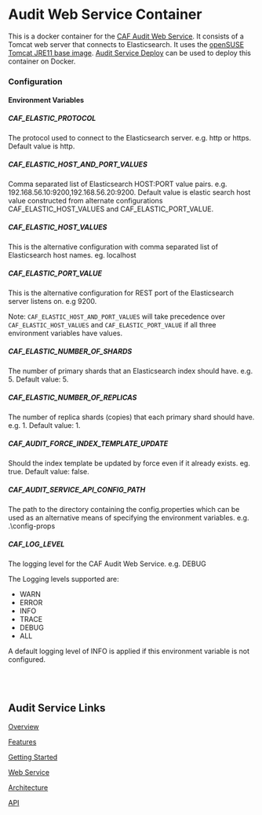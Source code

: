 # Audit Web Service Container

This is a docker container for the [CAF Audit Web Service](https://github.com/CAFAudit/audit-service/tree/develop/caf-audit-service). It consists of a Tomcat web server that connects to Elasticsearch. It uses the [openSUSE Tomcat JRE11 base image](https://github.com/CAFapi/opensuse-tomcat-jre11-image). [Audit Service Deploy](https://github.com/CAFAudit/audit-service-deploy) can be used to deploy this container on Docker.

### Configuration

#### Environment Variables

##### CAF\_ELASTIC\_PROTOCOL
The protocol used to connect to the Elasticsearch server. e.g. http or https. Default value is http.

##### CAF\_ELASTIC\_HOST\_AND\_PORT\_VALUES
Comma separated list of Elasticsearch HOST:PORT value pairs. e.g. 192.168.56.10:9200,192.168.56.20:9200. Default value is elastic search host value constructed from alternate configurations CAF_ELASTIC_HOST_VALUES and CAF_ELASTIC_PORT_VALUE.

##### CAF\_ELASTIC\_HOST\_VALUES
This is the alternative configuration with comma separated list of Elasticsearch host names. eg. localhost

##### CAF\_ELASTIC\_PORT\_VALUE
This is the alternative configuration for REST port of the Elasticsearch server listens on. e.g 9200.

Note: `CAF_ELASTIC_HOST_AND_PORT_VALUES` will take precedence over `CAF_ELASTIC_HOST_VALUES` and `CAF_ELASTIC_PORT_VALUE` if all three environment variables have values.

##### CAF\_ELASTIC\_NUMBER\_OF\_SHARDS
The number of primary shards that an Elasticsearch index should have. e.g. 5. Default value: 5.

##### CAF\_ELASTIC\_NUMBER\_OF\_REPLICAS
The number of replica shards (copies) that each primary shard should have. e.g. 1. Default value: 1.

##### CAF\_AUDIT\_FORCE\_INDEX\_TEMPLATE\_UPDATE 
Should the index template be updated by force even if it already exists. eg. true. Default value: false.

##### CAF\_AUDIT\_SERVICE\_API\_CONFIG\_PATH

The path to the directory containing the config.properties which can be used as an alternative means of specifying the environment variables. e.g. .\config-props

##### CAF\_LOG\_LEVEL

The logging level for the CAF Audit Web Service. e.g. DEBUG

The Logging levels supported are:

* WARN
* ERROR
* INFO
* TRACE
* DEBUG
* ALL

A default logging level of INFO is applied if this environment variable is not configured.

<br></br>

## Audit Service Links

[Overview](https://cafaudit.github.io/audit-service/pages/en-us/overview)

[Features](https://cafaudit.github.io/audit-service/pages/en-us/Features)

[Getting Started](https://cafaudit.github.io/audit-service/pages/en-us/Getting-Started)

[Web Service](https://cafaudit.github.io/audit-service/pages/en-us/Web-Service)

[Architecture](https://cafaudit.github.io/audit-service/pages/en-us/Architecture)

[API](https://cafaudit.github.io/audit-service/pages/en-us/Client-API)
